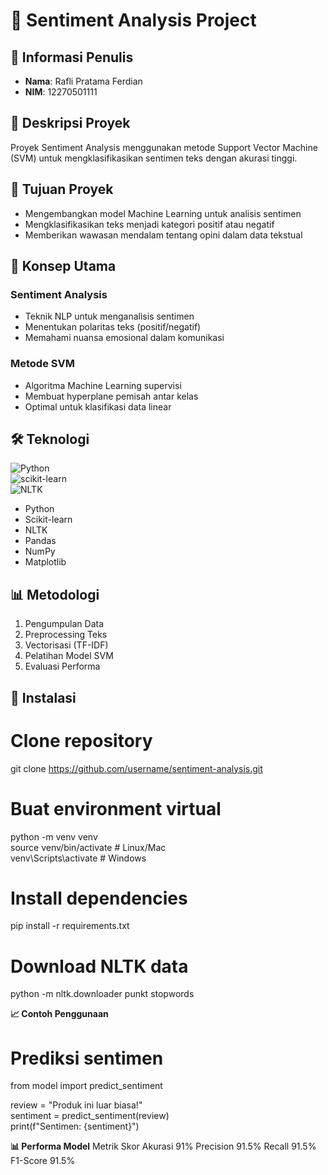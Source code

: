 # 🌟 Sentiment Analysis Project  

## 👤 Informasi Penulis  
- **Nama**: Rafli Pratama Ferdian  
- **NIM**: 12270501111 

## 📝 Deskripsi Proyek  

Proyek Sentiment Analysis menggunakan metode Support Vector Machine (SVM) untuk mengklasifikasikan sentimen teks dengan akurasi tinggi.  

## 🎯 Tujuan Proyek  

- Mengembangkan model Machine Learning untuk analisis sentimen  
- Mengklasifikasikan teks menjadi kategori positif atau negatif  
- Memberikan wawasan mendalam tentang opini dalam data tekstual  

## 🧠 Konsep Utama  

### Sentiment Analysis  
- Teknik NLP untuk menganalisis sentimen  
- Menentukan polaritas teks (positif/negatif)  
- Memahami nuansa emosional dalam komunikasi  

### Metode SVM  
- Algoritma Machine Learning supervisi  
- Membuat hyperplane pemisah antar kelas  
- Optimal untuk klasifikasi data linear  

## 🛠 Teknologi  

![Python](https://img.shields.io/badge/Python-3.8+-blue)  
![scikit-learn](https://img.shields.io/badge/scikit--learn-0.24+-green)  
![NLTK](https://img.shields.io/badge/NLTK-3.6+-red)  

- Python  
- Scikit-learn  
- NLTK  
- Pandas  
- NumPy  
- Matplotlib  

## 📊 Metodologi  

1. Pengumpulan Data  
2. Preprocessing Teks  
3. Vectorisasi (TF-IDF)  
4. Pelatihan Model SVM  
5. Evaluasi Performa  

## 🚀 Instalasi  
# Clone repository  
git clone https://github.com/username/sentiment-analysis.git  

# Buat environment virtual  
python -m venv venv  
source venv/bin/activate  # Linux/Mac  
venv\Scripts\activate    # Windows  

# Install dependencies  
pip install -r requirements.txt  

# Download NLTK data  
python -m nltk.downloader punkt stopwords

**📈 Contoh Penggunaan**
# Prediksi sentimen  
from model import predict_sentiment  

review = "Produk ini luar biasa!"  
sentiment = predict_sentiment(review)  
print(f"Sentimen: {sentiment}")

**📊 Performa Model**
Metrik	Skor
Akurasi	91%
Precision	91.5%
Recall	91.5%
F1-Score	91.5%



